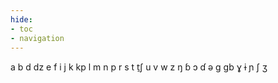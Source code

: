 ```yaml
---
hide:
- toc
- navigation
---
```

a
b
d
dz
e
f
i
j
k
kp
l
m
n
p
r
s
t
t̠ʃ
u
v
w
z
ŋ
ɓ
ɔ
ɗ
ə
ɡ
ɡb
ɣ
ɨ
ɲ
ʃ
ʒ

